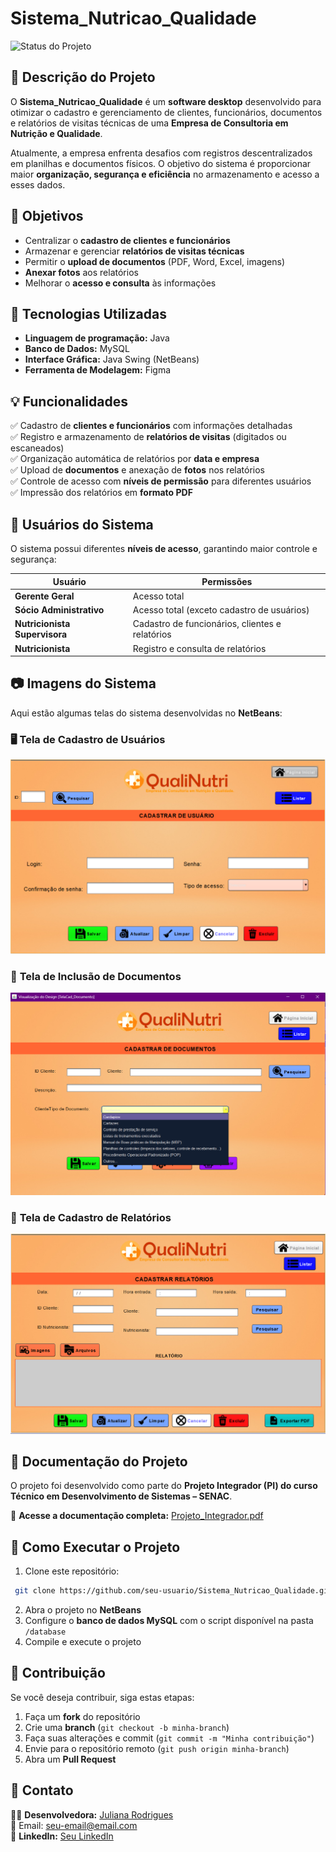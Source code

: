 # Sistema_Nutricao_Qualidade

![Status do Projeto](https://img.shields.io/badge/Status-Em%20Desenvolvimento-yellow)

## 📖 Descrição do Projeto

O **Sistema_Nutricao_Qualidade** é um **software desktop** desenvolvido para otimizar o cadastro e gerenciamento de clientes, funcionários, documentos e relatórios de visitas técnicas de uma **Empresa de Consultoria em Nutrição e Qualidade**.


Atualmente, a empresa enfrenta desafios com registros descentralizados em planilhas e documentos físicos. O objetivo do sistema é proporcionar maior **organização, segurança e eficiência** no armazenamento e acesso a esses dados.



## 🎯 Objetivos

- Centralizar o **cadastro de clientes e funcionários**
- Armazenar e gerenciar **relatórios de visitas técnicas**
- Permitir o **upload de documentos** (PDF, Word, Excel, imagens)
- **Anexar fotos** aos relatórios
- Melhorar o **acesso e consulta** às informações



## 🚀 Tecnologias Utilizadas

- **Linguagem de programação:** Java
- **Banco de Dados:** MySQL
- **Interface Gráfica:** Java Swing (NetBeans)
- **Ferramenta de Modelagem:** Figma


## 💡 Funcionalidades

✅ Cadastro de **clientes e funcionários** com informações detalhadas  
✅ Registro e armazenamento de **relatórios de visitas** (digitados ou escaneados)  
✅ Organização automática de relatórios por **data e empresa**  
✅ Upload de **documentos** e anexação de **fotos** nos relatórios  
✅ Controle de acesso com **níveis de permissão** para diferentes usuários  
✅ Impressão dos relatórios em **formato PDF**  


## 👥 Usuários do Sistema

O sistema possui diferentes **níveis de acesso**, garantindo maior controle e segurança:

| **Usuário**                 | **Permissões** |
|-----------------------------|---------------|
| **Gerente Geral**           | Acesso total |
| **Sócio Administrativo**    | Acesso total (exceto cadastro de usuários) |
| **Nutricionista Supervisora** | Cadastro de funcionários, clientes e relatórios |
| **Nutricionista**           | Registro e consulta de relatórios |


## 📷 Imagens do Sistema

Aqui estão algumas telas do sistema desenvolvidas no **NetBeans**:

### 🖥️ **Tela de Cadastro de Usuários**
![Cadastro de Usuários](imagens/cadastro_usuarios.png)

### 📂 **Tela de Inclusão de Documentos**
![Inclusão de Documentos](imagens/inclusao_documentos.png)

### 📝 **Tela de Cadastro de Relatórios**
![Cadastro de Relatórios](imagens/cadastro_relatorios.png)


## 📑 Documentação do Projeto

O projeto foi desenvolvido como parte do **Projeto Integrador (PI) do curso Técnico em Desenvolvimento de Sistemas – SENAC**.

📎 **Acesse a documentação completa:** [Projeto_Integrador.pdf](caminho_para_o_arquivo)


## 📌 Como Executar o Projeto

1. Clone este repositório:
```bash
 git clone https://github.com/seu-usuario/Sistema_Nutricao_Qualidade.git
```
2. Abra o projeto no **NetBeans**
3. Configure o **banco de dados MySQL** com o script disponível na pasta `/database`
4. Compile e execute o projeto

## 📢 Contribuição

Se você deseja contribuir, siga estas etapas:

1. Faça um **fork** do repositório  
2. Crie uma **branch** (`git checkout -b minha-branch`)  
3. Faça suas alterações e commit (`git commit -m "Minha contribuição"`)  
4. Envie para o repositório remoto (`git push origin minha-branch`)  
5. Abra um **Pull Request**  

## 📩 Contato

👩‍💻 **Desenvolvedora:** [Juliana Rodrigues](https://github.com/seu-usuario)  
📧 Email: [seu-email@email.com](mailto:seu-email@email.com)  
🔗 **LinkedIn:** [Seu LinkedIn](https://www.linkedin.com/in/seu-usuario)  

